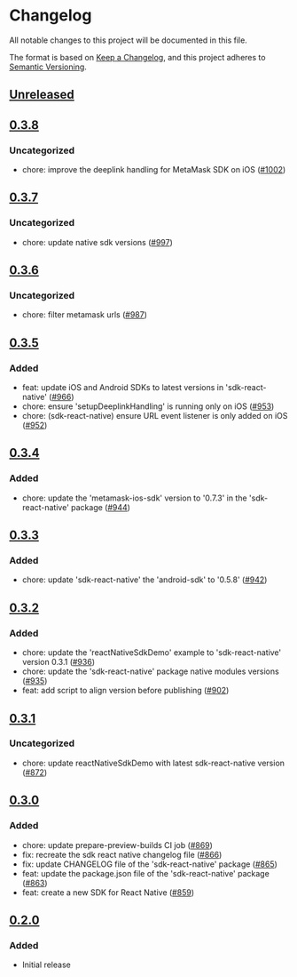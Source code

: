 # Changelog
All notable changes to this project will be documented in this file.

The format is based on [Keep a Changelog](https://keepachangelog.com/en/1.0.0/),
and this project adheres to [Semantic Versioning](https://semver.org/spec/v2.0.0.html).

## [Unreleased]

## [0.3.8]
### Uncategorized
- chore: improve the deeplink handling for MetaMask SDK on iOS ([#1002](https://github.com/MetaMask/metamask-sdk/pull/1002))

## [0.3.7]
### Uncategorized
- chore: update native sdk versions ([#997](https://github.com/MetaMask/metamask-sdk/pull/997))

## [0.3.6]
### Uncategorized
- chore: filter metamask urls ([#987](https://github.com/MetaMask/metamask-sdk/pull/987))

## [0.3.5]
### Added
- feat: update iOS and Android SDKs to latest versions in 'sdk-react-native' ([#966](https://github.com/MetaMask/metamask-sdk/pull/966))
- chore: ensure 'setupDeeplinkHandling' is running only on iOS ([#953](https://github.com/MetaMask/metamask-sdk/pull/953))
- chore: (sdk-react-native) ensure URL event listener is only added on iOS  ([#952](https://github.com/MetaMask/metamask-sdk/pull/952))

## [0.3.4]
### Added
- chore: update the 'metamask-ios-sdk' version to '0.7.3' in the 'sdk-react-native' package ([#944](https://github.com/MetaMask/metamask-sdk/pull/944))

## [0.3.3]
### Added
- chore: update 'sdk-react-native' the 'android-sdk' to '0.5.8' ([#942](https://github.com/MetaMask/metamask-sdk/pull/942))

## [0.3.2]
### Added
- chore: update the 'reactNativeSdkDemo' example to 'sdk-react-native' version 0.3.1 ([#936](https://github.com/MetaMask/metamask-sdk/pull/936))
- chore: update the 'sdk-react-native' package native modules versions ([#935](https://github.com/MetaMask/metamask-sdk/pull/935))
- feat: add script to align version before publishing ([#902](https://github.com/MetaMask/metamask-sdk/pull/902))

## [0.3.1]
### Uncategorized
- chore: update reactNativeSdkDemo with latest sdk-react-native version ([#872](https://github.com/MetaMask/metamask-sdk/pull/872))

## [0.3.0]
### Added
- chore: update prepare-preview-builds CI job ([#869](https://github.com/MetaMask/metamask-sdk/pull/869))
- fix: recreate the sdk react native changelog file ([#866](https://github.com/MetaMask/metamask-sdk/pull/866))
- fix: update  CHANGELOG file of the 'sdk-react-native' package ([#865](https://github.com/MetaMask/metamask-sdk/pull/865))
- feat: update the package.json file of the 'sdk-react-native' package ([#863](https://github.com/MetaMask/metamask-sdk/pull/863))
- feat: create a new SDK for React Native ([#859](https://github.com/MetaMask/metamask-sdk/pull/859))

## [0.2.0]
### Added
- Initial release

[Unreleased]: https://github.com/MetaMask/metamask-sdk/compare/@metamask/sdk-react-native@0.3.8...HEAD
[0.3.8]: https://github.com/MetaMask/metamask-sdk/compare/@metamask/sdk-react-native@0.3.7...@metamask/sdk-react-native@0.3.8
[0.3.7]: https://github.com/MetaMask/metamask-sdk/compare/@metamask/sdk-react-native@0.3.6...@metamask/sdk-react-native@0.3.7
[0.3.6]: https://github.com/MetaMask/metamask-sdk/compare/@metamask/sdk-react-native@0.3.5...@metamask/sdk-react-native@0.3.6
[0.3.5]: https://github.com/MetaMask/metamask-sdk/compare/@metamask/sdk-react-native@0.3.4...@metamask/sdk-react-native@0.3.5
[0.3.4]: https://github.com/MetaMask/metamask-sdk/compare/@metamask/sdk-react-native@0.3.3...@metamask/sdk-react-native@0.3.4
[0.3.3]: https://github.com/MetaMask/metamask-sdk/compare/@metamask/sdk-react-native@0.3.2...@metamask/sdk-react-native@0.3.3
[0.3.2]: https://github.com/MetaMask/metamask-sdk/compare/@metamask/sdk-react-native@0.3.1...@metamask/sdk-react-native@0.3.2
[0.3.1]: https://github.com/MetaMask/metamask-sdk/compare/@metamask/sdk-react-native@0.3.0...@metamask/sdk-react-native@0.3.1
[0.3.0]: https://github.com/MetaMask/metamask-sdk/compare/@metamask/sdk-react-native@0.2.0...@metamask/sdk-react-native@0.3.0
[0.2.0]: https://github.com/MetaMask/metamask-sdk/releases/tag/@metamask/sdk-react-native@0.2.0

